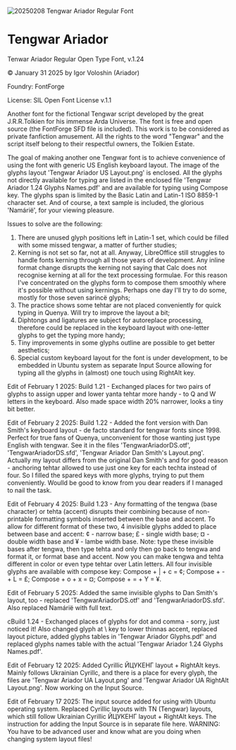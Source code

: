 ![20250208 Tengwar Ariador Regular Font](https://github.com/user-attachments/assets/f21fe04e-859b-40cf-885a-f1457eb7c0e1)


# Tengwar Ariador
Tenwar Ariador Regular Open Type Font, v.1.24

© January 31 2025 by Igor Voloshin (Ariador)

Foundry: FontForge

License: SIL Open Font License v.1.1

Another font for the fictional Tengwar script developed by the great J.R.R.Tolkien for his immense Arda Universe. The font is free and open source (the FontForge SFD file is included). This work is to be considered as private fanfiction amusement. All the rights to the word "Tengwar" and the script itself belong to their respectful owners, the Tolkien Estate.

The goal of making another one Tengwar font is to achieve convenience of using the font with generic US English keyboard layout. The image of the glyphs layout 'Tengwar Ariador US Layout.png' is enclosed. All the glyphs not directly available for typing are listed in the enclosed file 'Tengwar Ariador 1.24 Glyphs Names.pdf' and are available for typing using Compose key. The glyphs span is limited by the Basic Latin and Latin-1 ISO 8859-1 character set. And of course, a text sample is included, the glorious 'Namárië', for your viewing pleasure.

Issues to solve are the following:
  1. There are unused glyph positions left in Latin-1 set, which could be filled with some missed tengwar, a matter of further studies;
  2. Kerning is not set so far, not at all. Anyway, LibreOffice still struggles to handle fonts kerning through all those years of development.
     Any inline format change disrupts the kerning not saying that Calc does not recognise kerning at all for the text processing formulae.
     For this reason I've concentrated on the glyphs form to compose them smoothly where it's possible without using kernings.
     Perhaps one day I'll try to do some, mostly for those seven sarincë glyphs;
  4. The practice shows some tehtar are not placed conveniently for quick typing in Quenya. Will try to improve the layout a bit;
  5. Diphtongs and ligatures are subject for autoreplace processing, therefore could be replaced in the keyboard layout with one-letter glyphs to get the typing more handy;
  6. Tiny improvements in some glyphs outline are possible to get better aesthetics;
  7. Special custom keyboard layout for the font is under development, to be embedded in Ubuntu system as separate Input Source allowing for typing all the glyphs in (almost) one touch using RightAlt key.

Edit of February 1 2025: Build 1.21 - Exchanged places for two pairs of glyphs to assign upper and lower yanta tehtar more handy - to Q and W letters in the keyboard. Also made space width 20% narrower, looks a tiny bit better.

Edit of February 2 2025: Build 1.22 - Added the font version with Dan Smith's keyboard layout - de facto standard for tengwar fonts since 1998. Perfect for true fans of Quenya, unconvenient for those wanting just type English with tengwar. See it in the files 'TengwarAriadorDS.otf', 'TengwarAriadorDS.sfd', 'Tengwar Ariador Dan Smith's Layout.png'. Actually my layout differs from the original Dan Smith's and for good reason - anchoring tehtar allowed to use just one key for each techta instead of four. So I filled the spared keys with more glyphs, trying to put them conveniently. Woulld be good to know from you dear readers if I managed to nail the task.

Edit of February 4 2025: Build 1.23 - Any formatting of the tengwa (base character) or tehta (accent) disrupts their combining because of non-printable formatting symbols inserted between the base and accent. To allow for different format of these two, 4 invisible glyphs added to place between base and accent: ¢ - narrow base; £ - single width base; ¤ - double width base and ¥ - lambe width base. Note: type these invisible bases after tengwa, then type tehta and only then go back to tengwa and format it, or format base and accent. Now you can make tengwa and tehta different in color or even type tehtar over Latin letters. All four invisible glyphs are available with compose key: Compose + | + c = ¢; Compose + - + L = £; Compose + o + x = ¤; Compose + = + Y = ¥.

Edit of February 5 2025: Added the same invisible glyphs to Dan Smith's layout, too - replaced 'TengwarAriadorDS.otf' and 'TengwarAriadorDS.sfd'. Also replaced Namárië with full text.

cBuild 1.24 - Exchanged places of glyphs for dot and comma - sorry, just noticed it! Also changed glyph at \ key to lower thinnas accent, replaced layout picture, added glyphs tables in 'Tengwar Ariador Glyphs.pdf' and replaced glyphs names table with the actual 'Tengwar Ariador 1.24 Glyphs Names.pdf'.

Edit of February 12 2025: Added Cyrillic ЙЦУКЕНГ layout + RightAlt keys. Mainly follows Ukrainian Cyrillc, and there is a place for every glyph, the files are 'Tengwar Ariador UA Layout.png' and 'Tengwar Ariador UA RightAlt Layout.png'. Now working on the Input Source.

Edit of February 17 2025: The input source added for using with Ubuntu operating system. Replaced Cyrillic layouts with TN (Tengwar) layouts, which still follow Ukrainian Cyrillic ЙЦУКЕНГ layout + RightAlt keys. The instruction for adding the Input Source is in separate file here. WARNING: You have to be advanced user and know what are you doing when changing system layout files!

